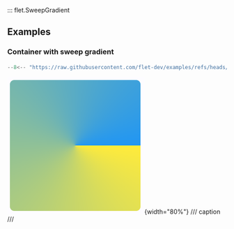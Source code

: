 ::: flet.SweepGradient

## Examples

### Container with sweep gradient

```python
--8<-- "https://raw.githubusercontent.com/flet-dev/examples/refs/heads/v1-docs/python/controls/types/gradient/sweep-gradient/container.py"
```

![container](https://raw.githubusercontent.com/flet-dev/examples/v1-docs/python/controls/types/gradient/sweep-gradient/media/container.png){width="80%"}
/// caption
///

